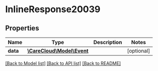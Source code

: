 # InlineResponse20039

## Properties
Name | Type | Description | Notes
------------ | ------------- | ------------- | -------------
**data** | [**\CareCloud\Model\Event**](Event.md) |  | [optional] 

[[Back to Model list]](../../README.md#documentation-for-models) [[Back to API list]](../../README.md#documentation-for-api-endpoints) [[Back to README]](../../README.md)

